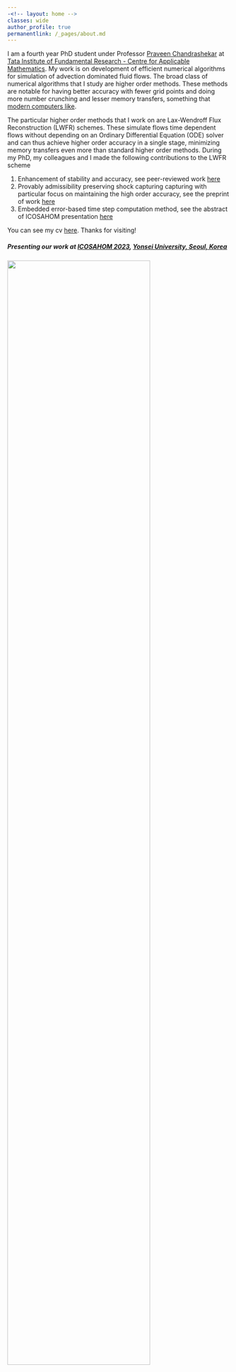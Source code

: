 ```yaml
---
-<!-- layout: home -->
classes: wide
author_profile: true
permanentlink: /_pages/about.md
---
```

I am a fourth year PhD student under Professor [Praveen Chandrashekar](https://cpraveen.github.io) at [Tata Institute of Fundamental Research - Centre for Applicable Mathematics](https://math.tifrbng.res.in). My work is on development of efficient numerical algorithms for simulation of advection dominated fluid flows. The broad class of numerical algorithms that I study are higher order methods. These methods are notable for having better accuracy with fewer grid points and doing more number crunching and lesser memory transfers, something that [modern computers like](https://www.sciencedirect.com/science/article/pii/S0010465514002549).

The particular higher order methods that I work on are Lax-Wendroff Flux Reconstruction (LWFR) schemes. These simulate flows time dependent flows without depending on an Ordinary Differential Equation (ODE) solver and can thus achieve higher order accuracy in a single stage, minimizing memory transfers even more than standard higher order methods. During my PhD, my colleagues and I made the following contributions to the LWFR scheme
1. Enhancement of stability and accuracy, see peer-reviewed work [here](https://www.sciencedirect.com/science/article/pii/S0021999122004855)
2. Provably admissibility preserving shock capturing capturing with particular focus on maintaining the high order accuracy, see the preprint of work [here](https://arxiv.org/abs/2305.10781)
3. Embedded error-based time step computation method, see the abstract of ICOSAHOM presentation [here](https://sigongji.icosahom2023.org/wp/SessionPaperList.asp?code=2C3)

You can see my cv [here](cv.pdf). Thanks for visiting!
##### Presenting our work at [ICOSAHOM 2023](https://icosahom2023.org/), [Yonsei University, Seoul, Korea](https://www.yonsei.ac.kr/en_sc/index.jsp)
<img src="assets/icosahom.png" width="80%"/>

